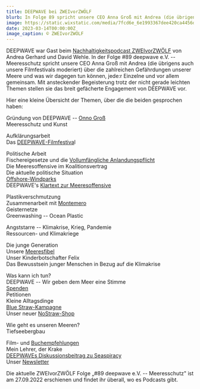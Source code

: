 ```yaml
---
title: DEEPWAVE bei ZWEIvorZWÖLF
blurb: In Folge 89 spricht unsere CEO Anna Groß mit Andrea (die übrigens auch unsere Filmfestivals moderiert) über die zahlreichen Gefährdungen unserer Meere
image: https://static.wixstatic.com/media/7fcd6e_6e1993367dee420ca4456d3df285ff09~mv2.jpg/v1/fill/w_624,h_624,al_c,q_85,usm_0.66_1.00_0.01,enc_avif,quality_auto/89%20Deepwave%20website.jpg
date: 2023-03-14T00:00:00Z
image_caption: © ZWEIvorZWÖLF
---
```


DEEPWAVE war Gast beim [Nachhaltigkeitspodcast ZWEIvorZWÖLF](https://www.zweivorzwoelf.info/episoden) von Andrea Gerhard und David Wehle. In der Folge #89 deepwave e.V. -- Meeresschutz spricht unsere CEO Anna Groß mit Andrea (die übrigens auch unsere Filmfestivals moderiert) über die zahlreichen Gefährdungen unserer Meere und was wir dagegen tun können, jede:r Einzelne und vor allem gemeinsam. Mit ansteckender Begeisterung trotz der nicht gerade leichten Themen stellen sie das breit gefächerte Engagement von DEEPWAVE vor.

Hier eine kleine Übersicht der Themen, über die die beiden gesprochen haben:

Gründung von DEEPWAVE -- [Onno Groß](https://www.deepwave.org/ueber-uns/onno-gross/)\
Meeresschutz und Kunst

Aufklärungsarbeit\
Das [DEEPWAVE-Filmfestiva](https://www.deepwave.org/filmfestival-2023/)l

Politische Arbeit\
Fischereigesetze und die [Vollumfängliche Anlandungspflicht](https://www.deepwave.org/kein-fisch-meer-deutsche-umwelthilfe-our-fish-und-deepwave-fordern-ein-ende-der-ueberfischung-zum-welttag-der-meere/)\
Die Meeresoffensive im Koalitionsvertrag\
Die aktuelle politische Situation\
[Offshore-Windparks](https://www.deepwave.org/nabu-entscheidung-zu-windpark-butendiek-enttaeuscht-auf-ganzer-linie/)\
DEEPWAVE's [Klartext zur Meeresoffensive](https://meeresoffensive.deepwave.org/)

Plastikverschmutzung\
Zusammenarbeit mit [Montemero](https://www.montemero.eu/)\
Geisternetze\
Greenwashing -- Ocean Plastic

Angststarre -- Klimakrise, Krieg, Pandemie\
Ressourcen- und Klimakriege

Die junge Generation\
Unsere [Meeresfibel](https://www.deepwave.org/projekte/schulkampagne-meeresfibel/)\
Unser Kinderbotschafter Felix\
Das Bewusstsein junger Menschen in Bezug auf die Klimakrise

Was kann ich tun?\
DEEPWAVE -- Wir geben dem Meer eine Stimme\
[Spenden](https://www.deepwave.org/etwas-tun/spenden/)\
Petitionen\
Kleine Alltagsdinge\
[Blue Straw-Kampagne](https://www.deepwave.org/bluestraw-kampagne/)\
Unser neuer [NoStraw-Shop](https://deepwave.shop/)

Wie geht es unseren Meeren?\
Tiefseebergbau

Film- und [Buchempfehlungen](https://www.deepwave.org/ozeanbuecher/)\
Mein Lehrer, der Krake\
[DEEPWAVEs Diskussionsbeitrag zu Seaspiracy](https://www.deepwave.org/seaspiracy-unsere-antworten-auf-fragen-von-studierenden/)\
Unser [Newsletter](https://www.deepwave.org/newsletter/)

Die aktuelle ZWEIvorZWÖLF Folge „#89 deepwave e.V. -- Meeresschutz" ist am 27.09.2022 erschienen und findet ihr überall, wo es Podcasts gibt.